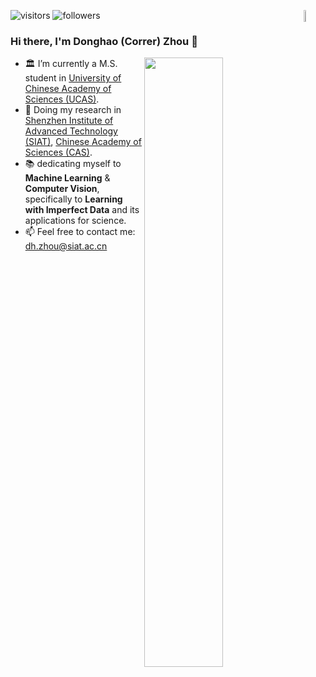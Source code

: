 ![visitors](https://visitor-badge.glitch.me/badge?page_id=CorrerZhou.Homepage) 
![followers](https://img.shields.io/github/followers/Correr-Zhou?label=Follow&style=social)
<img align="right" width="7%" src="https://s2.loli.net/2022/07/10/aL2kXUMGBApfm7J.png" >

### Hi there, I'm Donghao (Correr) Zhou 👋

<img align="right" width="50%" src="https://github-readme-stats.vercel.app/api?username=Correr-Zhou&show_icons=true&theme=buefy">

- 🏛 I’m currently a M.S. student in [University of Chinese Academy of Sciences (UCAS)](https://english.ucas.ac.cn/).
- 🔬 Doing my research in [Shenzhen Institute of Advanced Technology (SIAT)](https://english.siat.ac.cn/), [Chinese Academy of Sciences (CAS)](https://english.cas.cn/).
- 📚 dedicating myself to **Machine Learning** & **Computer Vision**, specifically to **Learning with Imperfect Data** and its applications for science.
- 📫 Feel free to contact me: dh.zhou@siat.ac.cn
